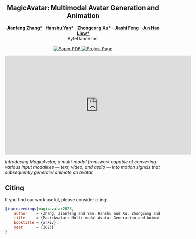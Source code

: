 <!-- # magic-edit.github.io -->

<p align="center">

  <h2 align="center">MagicAvatar: Multimodal Avatar Generation and Animation</h2>
  <p align="center">
    <a href="http://jeff95.me/"><strong>Jianfeng Zhang*</strong></a>
    ·
    <a href="https://hanshuyan.github.io/"><strong>Hanshu Yan*</strong></a>
    ·  
    <a href="https://scholar.google.com/citations?user=-4iADzMAAAAJ&hl=en"><strong>Zhongcong Xu*</strong></a>
    ·
    <a href="https://sites.google.com/site/jshfeng/home"><strong>Jiashi Feng</strong></a>
    ·
    <a href="https://scholar.google.com.sg/citations?user=8gm-CYYAAAAJ&hl=en"><strong>Jun Hao Liew†</strong></a>
    <br>
    ByteDance Inc.
    <br>
    </br>
        <a href="">
        <img src='https://img.shields.io/badge/arXiv-MagicAvatar-blue' alt='Paper PDF'>
        </a>
        <a href='https://magic-avatar.github.io/'>
        <img src='https://img.shields.io/badge/Project_Page-MagicAvatar-red' alt='Project Page'></a>
  </p>
  <center>
    <iframe width="600" height="320" src="https://www.youtube.com/embed/UN7W5oKmWNA" title="YouTube video player" frameborder="0" allow="accelerometer; autoplay; clipboard-write; encrypted-media; gyroscope; picture-in-picture; web-share" allowfullscreen=""></iframe>
  </center>
</p>

*Introducing MagicAvatar, a multi-modal framework capable of converting various input modalities — text, video, and audio — into motion signals that subsequently generate/ animate an avatar.*

 
## Citing
If you find our work useful, please consider citing:
```BibTeX
@inproceedings{magicavatar2023,
    author    = {Zhang, Jianfeng and Yan, Hanshu and Xu, Zhongcong and Feng, Jiashi and Liew, Jun Hao},
    title     = {MagicAvatar: Multi-modal Avatar Generation and Animation},
    booktitle = {arXiv},
    year      = {2023}
}
```